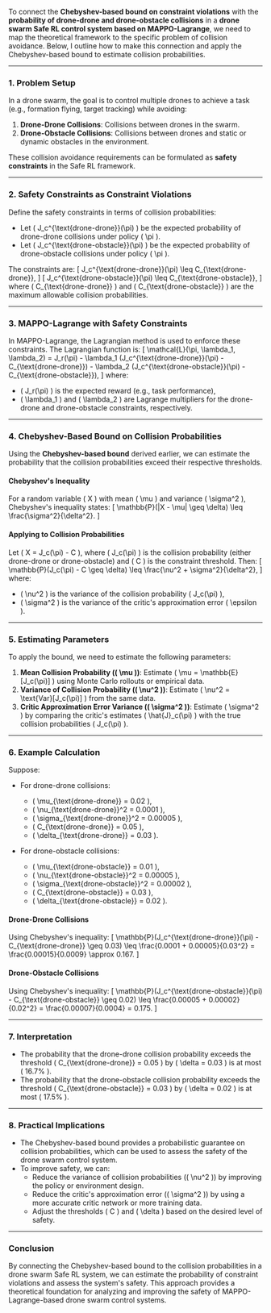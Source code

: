 To connect the **Chebyshev-based bound on constraint violations** with the **probability of drone-drone and drone-obstacle collisions** in a **drone swarm Safe RL control system based on MAPPO-Lagrange**, we need to map the theoretical framework to the specific problem of collision avoidance. Below, I outline how to make this connection and apply the Chebyshev-based bound to estimate collision probabilities.

---

### **1. Problem Setup**
In a drone swarm, the goal is to control multiple drones to achieve a task (e.g., formation flying, target tracking) while avoiding:
1. **Drone-Drone Collisions**: Collisions between drones in the swarm.
2. **Drone-Obstacle Collisions**: Collisions between drones and static or dynamic obstacles in the environment.

These collision avoidance requirements can be formulated as **safety constraints** in the Safe RL framework.

---

### **2. Safety Constraints as Constraint Violations**
Define the safety constraints in terms of collision probabilities:
- Let \( J_c^{\text{drone-drone}}(\pi) \) be the expected probability of drone-drone collisions under policy \( \pi \).
- Let \( J_c^{\text{drone-obstacle}}(\pi) \) be the expected probability of drone-obstacle collisions under policy \( \pi \).

The constraints are:
\[
J_c^{\text{drone-drone}}(\pi) \leq C_{\text{drone-drone}},
\]
\[
J_c^{\text{drone-obstacle}}(\pi) \leq C_{\text{drone-obstacle}},
\]
where \( C_{\text{drone-drone}} \) and \( C_{\text{drone-obstacle}} \) are the maximum allowable collision probabilities.

---

### **3. MAPPO-Lagrange with Safety Constraints**
In MAPPO-Lagrange, the Lagrangian method is used to enforce these constraints. The Lagrangian function is:
\[
\mathcal{L}(\pi, \lambda_1, \lambda_2) = J_r(\pi) - \lambda_1 (J_c^{\text{drone-drone}}(\pi) - C_{\text{drone-drone}}) - \lambda_2 (J_c^{\text{drone-obstacle}}(\pi) - C_{\text{drone-obstacle}}),
\]
where:
- \( J_r(\pi) \) is the expected reward (e.g., task performance),
- \( \lambda_1 \) and \( \lambda_2 \) are Lagrange multipliers for the drone-drone and drone-obstacle constraints, respectively.

---

### **4. Chebyshev-Based Bound on Collision Probabilities**
Using the **Chebyshev-based bound** derived earlier, we can estimate the probability that the collision probabilities exceed their respective thresholds.

#### **Chebyshev's Inequality**
For a random variable \( X \) with mean \( \mu \) and variance \( \sigma^2 \), Chebyshev's inequality states:
\[
\mathbb{P}(|X - \mu| \geq \delta) \leq \frac{\sigma^2}{\delta^2}.
\]

#### **Applying to Collision Probabilities**
Let \( X = J_c(\pi) - C \), where \( J_c(\pi) \) is the collision probability (either drone-drone or drone-obstacle) and \( C \) is the constraint threshold. Then:
\[
\mathbb{P}(J_c(\pi) - C \geq \delta) \leq \frac{\nu^2 + \sigma^2}{\delta^2},
\]
where:
- \( \nu^2 \) is the variance of the collision probability \( J_c(\pi) \),
- \( \sigma^2 \) is the variance of the critic's approximation error \( \epsilon \).

---

### **5. Estimating Parameters**
To apply the bound, we need to estimate the following parameters:
1. **Mean Collision Probability (\( \mu \))**: Estimate \( \mu = \mathbb{E}[J_c(\pi)] \) using Monte Carlo rollouts or empirical data.
2. **Variance of Collision Probability (\( \nu^2 \))**: Estimate \( \nu^2 = \text{Var}[J_c(\pi)] \) from the same data.
3. **Critic Approximation Error Variance (\( \sigma^2 \))**: Estimate \( \sigma^2 \) by comparing the critic's estimates \( \hat{J}_c(\pi) \) with the true collision probabilities \( J_c(\pi) \).

---

### **6. Example Calculation**
Suppose:
- For drone-drone collisions:
  - \( \mu_{\text{drone-drone}} = 0.02 \),
  - \( \nu_{\text{drone-drone}}^2 = 0.0001 \),
  - \( \sigma_{\text{drone-drone}}^2 = 0.00005 \),
  - \( C_{\text{drone-drone}} = 0.05 \),
  - \( \delta_{\text{drone-drone}} = 0.03 \).

- For drone-obstacle collisions:
  - \( \mu_{\text{drone-obstacle}} = 0.01 \),
  - \( \nu_{\text{drone-obstacle}}^2 = 0.00005 \),
  - \( \sigma_{\text{drone-obstacle}}^2 = 0.00002 \),
  - \( C_{\text{drone-obstacle}} = 0.03 \),
  - \( \delta_{\text{drone-obstacle}} = 0.02 \).

#### **Drone-Drone Collisions**
Using Chebyshev's inequality:
\[
\mathbb{P}(J_c^{\text{drone-drone}}(\pi) - C_{\text{drone-drone}} \geq 0.03) \leq \frac{0.0001 + 0.00005}{0.03^2} = \frac{0.00015}{0.0009} \approx 0.167.
\]

#### **Drone-Obstacle Collisions**
Using Chebyshev's inequality:
\[
\mathbb{P}(J_c^{\text{drone-obstacle}}(\pi) - C_{\text{drone-obstacle}} \geq 0.02) \leq \frac{0.00005 + 0.00002}{0.02^2} = \frac{0.00007}{0.0004} = 0.175.
\]

---

### **7. Interpretation**
- The probability that the drone-drone collision probability exceeds the threshold \( C_{\text{drone-drone}} = 0.05 \) by \( \delta = 0.03 \) is at most \( 16.7\% \).
- The probability that the drone-obstacle collision probability exceeds the threshold \( C_{\text{drone-obstacle}} = 0.03 \) by \( \delta = 0.02 \) is at most \( 17.5\% \).

---

### **8. Practical Implications**
- The Chebyshev-based bound provides a probabilistic guarantee on collision probabilities, which can be used to assess the safety of the drone swarm control system.
- To improve safety, we can:
  - Reduce the variance of collision probabilities (\( \nu^2 \)) by improving the policy or environment design.
  - Reduce the critic's approximation error (\( \sigma^2 \)) by using a more accurate critic network or more training data.
  - Adjust the thresholds \( C \) and \( \delta \) based on the desired level of safety.

---

### **Conclusion**
By connecting the Chebyshev-based bound to the collision probabilities in a drone swarm Safe RL system, we can estimate the probability of constraint violations and assess the system's safety. This approach provides a theoretical foundation for analyzing and improving the safety of MAPPO-Lagrange-based drone swarm control systems.
